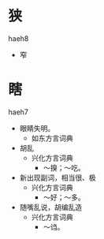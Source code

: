 # 狭
haeh8
- 窄





# 瞎
haeh7
+ 眼睛失明。
  * 如东方言词典
+ 胡乱
  * 兴化方言词典
    - ～搝；～吃。
+ 新出现副词，相当很、极
  * 兴化方言词典
    - ～好；～多。
+ 随嘴乱说，胡编乱造
  * 兴化方言词典
    - ～诌。
